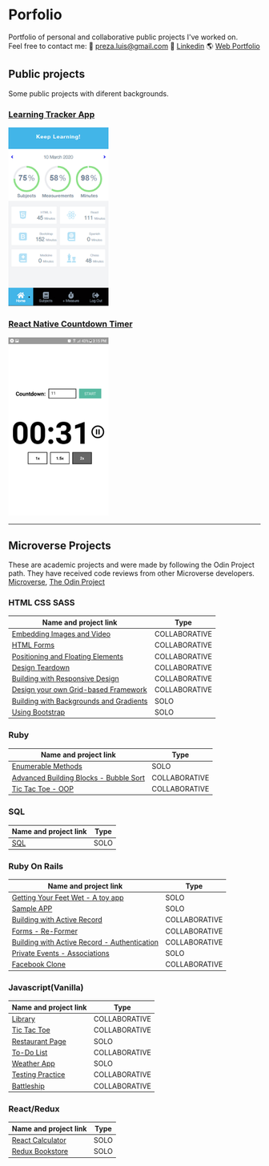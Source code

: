 # Porfolio
Portfolio of personal and collaborative public projects I've worked on. <br>
Feel free to contact me: :email: preza.luis@gmail.com :briefcase: [Linkedin](https://www.linkedin.com/in/men32z/) :earth_americas: [Web Portfolio](https://preza.dev)

## Public projects
Some public projects with diferent backgrounds.

### [Learning Tracker App](https://github.com/men32z/learning-tracker-app) 
<img src="https://raw.githubusercontent.com/men32z/learning-tracker-app/development/docs/s2.png" width="200">


### [React Native Countdown Timer](https://github.com/men32z/react-native-countdown-timer)
<img src="https://raw.githubusercontent.com/men32z/react-native-countdown-timer/development/docs/ss2.png" width="200">




---

## Microverse Projects
These are academic projects and were made by following the Odin Project path. They have received code reviews from other Microverse developers.
[Microverse](https://www.microverse.org/), [The Odin Project](https://www.theodinproject.com/)

###  HTML CSS SASS

| Name and project link                    | Type |
| --------------------------- | ------------------------|
| [Embedding Images and Video](https://github.com/lucilapastore/YouTube-Page) | COLLABORATIVE |
| [HTML Forms](https://github.com/men32z/sing-up-form)              | COLLABORATIVE  |
| [Positioning and Floating Elements](https://github.com/men32z/ny-times-clone) |COLLABORATIVE  |
| [Design Teardown](https://github.com/jstiven01/smashing-magazine-heatmap)| COLLABORATIVE |  
| [Building with Responsive Design](https://github.com/jstiven01/responsive-design-nextweb)| COLLABORATIVE | 
| [Design your own Grid-based Framework](https://github.com/men32z/grid-css-framework)| COLLABORATIVE |
| [Building with Backgrounds and Gradients](https://github.com/men32z/apple-clone)| SOLO |
| [Using Bootstrap](https://github.com/men32z/newsweek-clone) | SOLO | 

###  Ruby

| Name and project link                    | Type |
| --------------------------- | ------------------------|
| [Enumerable Methods](https://github.com/men32z/advanced-building-blocks-enumerables) | SOLO |
| [Advanced Building Blocks - Bubble Sort](https://github.com/jstiven01/Ruby-Bubble-Sort) | COLLABORATIVE |
| [Tic Tac Toe - OOP](https://github.com/men32z/tic-tac-toe) | COLLABORATIVE |

### SQL

| Name and project link                    | Type |
| --------------------------- | ------------------------|
| [SQL](https://github.com/men32z/sql-zoo) | SOLO |

### Ruby On Rails

| Name and project link                    | Type |
| --------------------------- | ------------------------|
| [Getting Your Feet Wet - A toy app](https://github.com/men32z/a-toy-app) | SOLO |
| [Sample APP](https://github.com/men32z/sample_app) | SOLO |
| [Building with Active Record](https://github.com/fedgut/micro-redit) | COLLABORATIVE |
| [Forms - Re-Former](https://github.com/men32z/re-former) | COLLABORATIVE |
| [Building with Active Record - Authentication](https://github.com/fedgut/members-only) | COLLABORATIVE |
| [Private Events - Associations](https://github.com/men32z/private-events) | SOLO |
| [Facebook Clone](https://github.com/men32z/facebook-clone) | COLLABORATIVE |

### Javascript(Vanilla)

| Name and project link                    | Type |
| --------------------------- | ------------------------|
| [Library](https://github.com/men32z/js-library) | COLLABORATIVE |
| [Tic Tac Toe](https://github.com/jcromerohdz/js-tic-tac-toe) | COLLABORATIVE |
| [Restaurant Page](https://github.com/men32z/js-restaurant-page) | SOLO |
| [To-Do List](https://github.com/jcromerohdz/todo-list) | COLLABORATIVE |
| [Weather App](https://github.com/men32z/js-weather-app) | SOLO |
| [Testing Practice](https://github.com/men32z/js-testing-practice) | COLLABORATIVE |
| [Battleship](https://github.com/men32z/js-battleship) | COLLABORATIVE |
	
### React/Redux

| Name and project link                    | Type |
| --------------------------- | ------------------------|
| [React Calculator](https://github.com/men32z/react-calculator) | SOLO |
| [Redux Bookstore](https://github.com/men32z/redux-bookstore) | SOLO |
